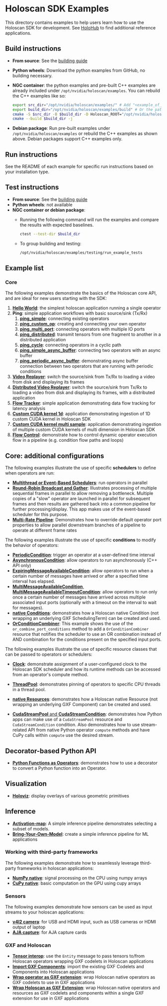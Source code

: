 # Holoscan SDK Examples

This directory contains examples to help users learn how to use the Holoscan SDK for development.
See [HoloHub](https://github.com/nvidia-holoscan/holohub) to find additional reference applications.

## Build instructions

- **From source**: See the [building guide](../DEVELOP.md)
- **Python wheels**: Download the python examples from GitHub, no building necessary.
- **NGC container**: the python examples and pre-built C++ examples are already included under `/opt/nvidia/holoscan/examples`. You can rebuild the C++ examples like so:

   ```sh
   export src_dir="/opt/nvidia/holoscan/examples/" # Add "<example_of_your_choice>/cpp" to build a specific example
   export build_dir="/opt/nvidia/holoscan/examples/build" # Or the path of your choice
   cmake -S $src_dir -B $build_dir -D Holoscan_ROOT="/opt/nvidia/holoscan"
   cmake --build $build_dir -j
   ```
- **Debian package**: Run pre-built examples under `/opt/nvidia/holoscan/examples` or rebuild the C++ examples as shown above. Debian packages
support C++ examples only.

## Run instructions

See the README of each example for specific run instructions based on your installation type.

## Test instructions

- **From source**: See the [building guide](../DEVELOP.md#testing)
- **Python wheels**: not available
- **NGC container or debian package**:
  - Running the following command will run the examples and compare the results with expected baselines.

    ```sh
    ctest --test-dir $build_dir
    ```

  - To group building and testing:

    ```sh
    /opt/nvidia/holoscan/examples/testing/run_example_tests
    ```

## Example list

### Core

The following examples demonstrate the basics of the Holoscan core API, and are ideal for new users starting with the SDK:

1. [**Hello World**](hello_world): the simplest holoscan application running a single operator
2. **Ping**: simple application workflows with basic source/sink (Tx/Rx)
   1. [**ping_simple**](ping_simple): connecting existing operators
   2. [**ping_custom_op**](ping_custom_op): creating and connecting your own operator
   3. [**ping_multi_port**](ping_multi_port): connecting operators with multiple IO ports
   4. [**ping_distributed**](ping_distributed): transmit tensors from one fragment to another in a
      distributed application
   5. [**ping_cycle**](ping_cycle): connecting operators in a cyclic path
   6. [**ping_simple_async_buffer**](ping_simple_async_buffer): connecting two operators with an async buffer
   7. [**ping_periodic_async_buffer**](ping_periodic_async_buffer): demonstrating async buffer connection between two operators that are running with periodic conditions
3. [**Video Replayer**](video_replayer): switch the source/sink from Tx/Rx to loading a video from disk and displaying its frames
4. [**Distributed Video Replayer**](video_replayer_distributed): switch the source/sink from Tx/Rx
   to loading a video from disk and displaying its frames, with a distributed application
5. [**Flow Tracker**](flow_tracker): simple application demonstrating data flow tracking for latency analysis
6. [**Custom CUDA kernel 1d**](custom_cuda_kernel_1d_sample): application demonstrating ingestion of 1D custom CUDA kernel in Holoscan SDK
7. [**Custom CUDA kernel multi sample**](custom_cuda_kernel_multi_sample): application demonstrating ingestion of multiple custom CUDA kernels of multi dimension in Holoscan SDK
8. [**Flow Control**](flow_control): demonstrate how to control dynamic operator execution flow in a pipeline (e.g. condition flow paths and loops)

## Core: additional configurations

The following examples illustrate the use of specific **schedulers** to define when operators are run:

* [**Multithread or Event-Based Schedulers**](multithread): run operators in parallel
* [**Round-Robin Broadcast and Gather**](round_robin_parallel): Illustrates processing of multiple sequential frames in parallel to allow removing a bottleneck. Multiple copies of a "slow" operator are launched in parallel for subsequent frames and then results are gathered back into a common pipeline for further processing/display. This app makes use of the event-based scheduler for this purpose.
* [**Multi-Rate Pipeline**](multi_branch_pipeline): Demonstrates how to override default operator port properties to allow parallel downstream branches of a pipeline to operate at different frame rates

The following examples illustrate the use of specific **conditions** to modify the behavior of operators:

* [**PeriodicCondition**](conditions/periodic): trigger an operator at a user-defined time interval
* [**AsynchronousCondition**](conditions/asynchronous): allow operators to run asynchronously (C++ API only)
* [**ExpiringMessageAvailableCondition**](conditions/expiring_message): allow operators to run when a certain number of messages have arrived or after a specified time interval has elapsed.
* [**MultiMessageAvailableCondition**, **MultiMessageAvailableTimeoutCondition**](conditions/multi_message): allow operators to run only once a certain number of messages have arrived across multiple associated input ports (optionally with a timeout on the interval to wait for messages).
* [**native Conditions**](conditions/native): demonstrates how a Holoscan native Condition (not wrapping an underlying GXF SchedulingTerm) can be created and used.
* [**OrConditionCombiner**](conditions/or_combiner): This example shows the use of the `or_combine_port_conditions` method to add a `OrConditionCombiner` resource that notifies the scheduler to use an OR combination instead of AND combination for the conditions present on the specified input ports.

The following examples illustrate the use of specific resource classes that can be passed to operators or schedulers:

* [**Clock**](resources/clock): demonstrate assignment of a user-configured clock to the Holoscan SDK scheduler and how its runtime methods can be accessed from an operator's compute method.

* [**ThreadPool**](resources/thread_pool): demonstrates pinning of operators to specific CPU threads in a thread pool.

* [**native Resources**](resources/native): demonstrates how a Holoscan native Resource (not wrapping an underlying GXF Component) can be created and used. 

* [**CudaStreamPool** and **CudaStreamCondition**](resources/cuda_stream_pool): demonstrates how Python apps can make use of a `CudaStreamPool` resource and `CudaStreamCondition` condition. Also demonstrates how to use stream-related API from native Python operator `compute` methods and have CuPy calls within `compute` use the desired stream.

## Decorator-based Python API

* [**Python Functions as Operators**](python_decorator): demonstrates how to use a decorator to convert a Python function into an Operator.

## Visualization
* [**Holoviz**](holoviz): display overlays of various geometric primitives

## Inference
* [**Activation-map**](activation_map): A simple inference pipeline demonstrates selecting a subset of models.
* [**Bring-Your-Own-Model**](bring_your_own_model): create a simple inference pipeline for ML applications

### Working with third-party frameworks

The following examples demonstrate how to seamlessly leverage third-party frameworks in holoscan applications:

* [**NumPy native**](numpy_native): signal processing on the CPU using numpy arrays
* [**CuPy native**](cupy_native): basic computation on the GPU using cupy arrays

### Sensors

The following examples demonstrate how sensors can be used as input streams to your holoscan applications:

* [**v4l2 camera**](v4l2_camera): for USB and HDMI input, such as USB cameras or HDMI output of laptop
* [**AJA capture**](aja_capture): for AJA capture cards

### GXF and Holoscan

* [**Tensor interop**](tensor_interop): use the `Entity` message to pass tensors to/from Holoscan operators wrapping GXF codelets in Holoscan applications
* [**Import GXF Components**](import_gxf_components): import the existing GXF Codelets and Components into Holoscan applications
* [**Wrap operator as GXF extension**](wrap_operator_as_gxf_extension): wrap Holoscan native operators as GXF codelets to use in GXF applications
* [**Wrap Holoscan as GXF Extension**](wrap_holoscan_as_gxf_extension): wrap Holoscan native operators and resources as GXF codelets and components within a single GXF extension for use in GXF applications
